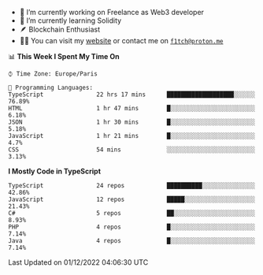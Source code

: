 - 🔭 I’m currently working on Freelance as Web3 developer
- 🌱 I’m currently learning Solidity
- 🪶 Blockchain Enthusiast
- 👨‍💻 You can visit my [website](https://f1tch.xyz) or contact me on [`f1tch@proton.me`](mailto:f1tch@proton.me)

<!--START_SECTION:waka-->
📊 **This Week I Spent My Time On** 

```text
⌚︎ Time Zone: Europe/Paris

💬 Programming Languages: 
TypeScript               22 hrs 17 mins      ███████████████████░░░░░░   76.89% 
HTML                     1 hr 47 mins        █░░░░░░░░░░░░░░░░░░░░░░░░   6.18% 
JSON                     1 hr 30 mins        █░░░░░░░░░░░░░░░░░░░░░░░░   5.18% 
JavaScript               1 hr 21 mins        █░░░░░░░░░░░░░░░░░░░░░░░░   4.7% 
CSS                      54 mins             ░░░░░░░░░░░░░░░░░░░░░░░░░   3.13%

```

**I Mostly Code in TypeScript** 

```text
TypeScript               24 repos            ██████████░░░░░░░░░░░░░░░   42.86% 
JavaScript               12 repos            █████░░░░░░░░░░░░░░░░░░░░   21.43% 
C#                       5 repos             ██░░░░░░░░░░░░░░░░░░░░░░░   8.93% 
PHP                      4 repos             █░░░░░░░░░░░░░░░░░░░░░░░░   7.14% 
Java                     4 repos             █░░░░░░░░░░░░░░░░░░░░░░░░   7.14%

```



 Last Updated on 01/12/2022 04:06:30 UTC
<!--END_SECTION:waka-->
